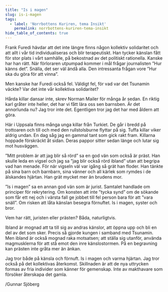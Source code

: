 ```yaml
---
title: "Is i magen"
slug: is-i-magen
tags:
  - label: 'Norrbottens Kuriren, tema Insikt'
    permalink: norrbottens-kuriren-tema-insikt
hide_table_of_contents: true
---
```

Frank Furedi hävdar att det inte längre finns någon kollektiv solidaritet och att allt i vår tid individualiseras och blir terapeutiskt. Han tycker känslan fått för stor plats i vårt samhälle, på bekostnad av det politiskt rationella. Kanske har han rätt. När förloraren utpumpad kommer i mål frågar journalisten ”Hur känns det”. Snälla, det ser väl ändå alla. Den intressanta frågan vore ”Hur ska du göra för att vinna”.

<!--truncate-->

Men kanske har Furedi också fel. Väldigt fel, för vad var det Tsunamin väckte? Var det inte vår kollektiva solidaritet?

Hårda killar dansar inte, skrev Norman Mailer för många år sedan. En riktig karl gråter inte heller, det har vi fått lära oss sen barnsben. Är det annorlunda nu? Jag tror inte det. Egentligen tror jag det har med åldern att göra.

Här i Uppsala finns många unga killar från Turkiet. De går i bredd på trottoaren och till och med den rullstolsburne flyttar på sig. Tuffa killar viker aldrig undan. En dag såg jag en gammal tant som gick rakt fram. Killarna hoppade förskräckt åt sidan. Deras pappor sitter sedan länge och lutar sig mot husväggen.

”Mitt problem är att jag blir så rörd” sa en god vän som också är präst. Han skulle leda en vigsel och jag sa ”jag blir också rörd ibland” utan att begripa vad han menade. För när vigseln väl var igång så grät han floder. Han tänkte på sina barn och barnbarn, sina vänner och all kärlek som rymdes i de älskandes hjärtan. Han grät mycket mer än brudens mor.

”Is i magen” sa en annan god vän som är jurist. Samtalet handlade om principer för rekrytering. Om konsten att inte ”tycka synd” om de sökande som får ett nej och i värsta fall ge jobbet till fel person bara för att ”vara snäll”. Om risken att låta känslan besegra förnuftet. Is i magen, syster och bror.

Vem har rätt, juristen eller prästen? Båda, naturligtvis.

Ibland är mognad att ta till sig av andras känslor, att öppna upp och bli en del av det som sker. Precis så gjorde kungen i samband med Tsunamin. Men ibland är också mognad raka motsatsen; att ställa sig utanför, använda magmusklerna för att stå emot den inre känslostormen. På en begravning kan prästen inte gråta mer än änkan. 

Jag tror både på känsla och förnuft. Is i magen och varma hjärtan. Jag tror också på det kollektivas återkomst. Skillnaden är att de nya uttrycken formas av fria individer som känner för gemenskap. Inte av makthavare som försöker återskapa det gamla.

/Gunnar Sjöberg
